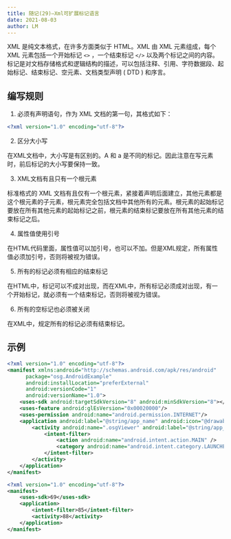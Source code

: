 ```yaml
---
title: 随记(29)—Xml可扩展标记语言
date: 2021-08-03
author: LM
---
```


XML 是纯文本格式，在许多方面类似于 HTML。XML 由 XML 元素组成，每个 XML 元素包括一个开始标记 `<>` ，一个结束标记 `</>` 以及两个标记之间的内容。标记是对文档存储格式和逻辑结构的描述，可以包括注释、引用、字符数据段、起始标记、结束标记、空元素、文档类型声明 ( DTD ) 和序言。

## 编写规则

1. 必须有声明语句，作为 XML 文档的第一句，其格式如下：

```xml
<?xml version="1.0" encoding="utf-8"?>
```

2. 区分大小写

在XML文档中，大小写是有区别的。A 和 a 是不同的标记。因此注意在写元素时，前后标记的大小写要保持一致。

3. XML文档有且只有一个根元素

标准格式的 XML 文档有且仅有一个根元素，紧接着声明后面建立，其他元素都是这个根元素的子元素，根元素完全包括文档中其他所有的元素。根元素的起始标记要放在所有其他元素的起始标记之前，根元素的结束标记要放在所有其他元素的结束标记之后。

4. 属性值使用引号

在HTML代码里面，属性值可以加引号，也可以不加。但是XML规定，所有属性值必须加引号，否则将被视为错误。

5. 所有的标记必须有相应的结束标记

在HTML中，标记可以不成对出现，而在XML中，所有标记必须成对出现，有一个开始标记，就必须有一个结束标记，否则将被视为错误。

6. 所有的空标记也必须被关闭

在XML中，规定所有的标记必须有结束标记。

## 示例

```xml
<?xml version="1.0" encoding="utf-8"?>
<manifest xmlns:android="http://schemas.android.com/apk/res/android"
      package="osg.AndroidExample"
      android:installLocation="preferExternal"
      android:versionCode="1"
      android:versionName="1.0">
    <uses-sdk android:targetSdkVersion="8" android:minSdkVersion="8"></uses-sdk>
    <uses-feature android:glEsVersion="0x00020000"/> 
    <uses-permission android:name="android.permission.INTERNET"/>
    <application android:label="@string/app_name" android:icon="@drawable/osg">
        <activity android:name=".osgViewer" android:label="@string/app_name" android:screenOrientation="landscape"> 
            <intent-filter>
                <action android:name="android.intent.action.MAIN" />
                <category android:name="android.intent.category.LAUNCHER" />
            </intent-filter>
        </activity>
    </application>
</manifest>
```

```xml
<?xml version="1.0" encoding="utf-8"?>
<manifest>
    <uses-sdk>69</uses-sdk>
    <application>
        <intent-filter>85</intent-filter>
        <activity>88</activity>
    </application>
</manifest>
```

